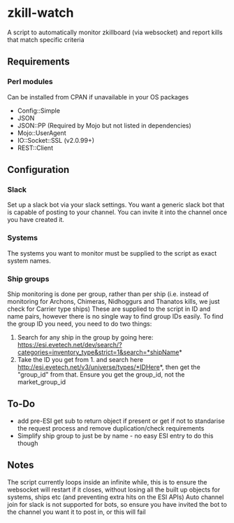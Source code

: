 # zkill-watch
A script to automatically monitor zkillboard (via websocket) and report kills that match specific criteria

## Requirements

### Perl modules

Can be installed from CPAN if unavailable in your OS packages
* Config::Simple
* JSON
* JSON::PP (Required by Mojo but not listed in dependencies)
* Mojo::UserAgent
* IO::Socket::SSL (v2.0.99+)
* REST::Client

## Configuration

### Slack

Set up a slack bot via your slack settings. You want a generic slack bot that is capable of posting to your channel. You can invite it into the channel once you have created it.

### Systems

The systems you want to monitor must be supplied to the script as exact system names.

### Ship groups

Ship monitoring is done per group, rather than per ship (i.e. instead of monitoring for Archons, Chimeras, Nidhoggurs and Thanatos kills, we just check for Carrier type ships)
These are supplied to the script in ID and name pairs, however there is no single way to find group IDs easily.
To find the group ID you need, you need to do two things:
1. Search for any ship in the group by going here: https://esi.evetech.net/dev/search/?categories=inventory_type&strict=1&search=*shipName*
2. Take the ID you get from 1. and search here http://esi.evetech.net/v3/universe/types/*IDHere*, then get the "group_id" from that. Ensure you get the group_id, not the market_group_id

## To-Do

* add pre-ESI get sub to return object if present or get if not to standarise the request process and remove duplication/check requirements
* Simplify ship group to just be by name - no easy ESI entry to do this though

## Notes

The script currently loops inside an infinite while, this is to ensure the websocket will restart if it closes, without losing all the built up objects for systems, ships etc (and preventing extra hits on the ESI APIs)
Auto channel join for slack is not supported for bots, so ensure you have invited the bot to the channel you want it to post in, or this will fail
